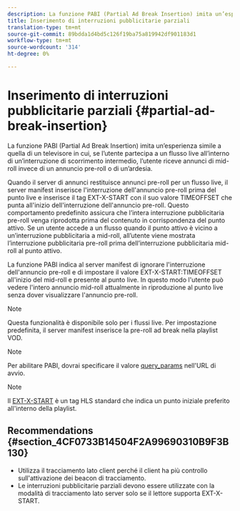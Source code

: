 ```yaml
---
description: La funzione PABI (Partial Ad Break Insertion) imita un’esperienza simile a quella di un televisore in cui, se l’utente partecipa a un flusso live all’interno di un’interruzione di scorrimento intermedio, l’utente riceve annunci di mid-roll invece di un annuncio pre-roll o di un’ardesia.
title: Inserimento di interruzioni pubblicitarie parziali
translation-type: tm+mt
source-git-commit: 89bdda1d4bd5c126f19ba75a819942df901183d1
workflow-type: tm+mt
source-wordcount: '314'
ht-degree: 0%

---
```



# Inserimento di interruzioni pubblicitarie parziali {#partial-ad-break-insertion}

La funzione PABI (Partial Ad Break Insertion) imita un’esperienza simile a quella di un televisore in cui, se l’utente partecipa a un flusso live all’interno di un’interruzione di scorrimento intermedio, l’utente riceve annunci di mid-roll invece di un annuncio pre-roll o di un’ardesia.

Quando il server di annunci restituisce annunci pre-roll per un flusso live, il server manifest inserisce l&#39;interruzione dell&#39;annuncio pre-roll prima del punto live e inserisce il tag EXT-X-START con il suo valore TIMEOFFSET che punta all&#39;inizio dell&#39;interruzione dell&#39;annuncio pre-roll. Questo comportamento predefinito assicura che l’intera interruzione pubblicitaria pre-roll venga riprodotta prima del contenuto in corrispondenza del punto attivo. Se un utente accede a un flusso quando il punto attivo è vicino a un’interruzione pubblicitaria a mid-roll, all’utente viene mostrata l’interruzione pubblicitaria pre-roll prima dell’interruzione pubblicitaria mid-roll al punto attivo.

La funzione PABI indica al server manifest di ignorare l&#39;interruzione dell&#39;annuncio pre-roll e di impostare il valore EXT-X-START:TIMEOFFSET all&#39;inizio del mid-roll e presente al punto live. In questo modo l&#39;utente può vedere l&#39;intero annuncio mid-roll attualmente in riproduzione al punto live senza dover visualizzare l&#39;annuncio pre-roll.

>[!NOTE]
>
>Questa funzionalità è disponibile solo per i flussi live. Per impostazione predefinita, il server manifest inserisce la pre-roll ad break nella playlist VOD.

>[!NOTE]
>
>Per abilitare PABI, dovrai specificare il valore [query_params](/help/primetime-ad-insertion/~old-msapi-topics/ms-getting-started/ms-api-query-params.md) nell&#39;URL di avvio.

>[!NOTE]
>
>Il [EXT-X-START](https://tools.ietf.org/html/rfc8216#section-4.3.5.2) è un tag HLS standard che indica un punto iniziale preferito all&#39;interno della playlist.

## Recommendations {#section_4CF0733B14504F2A99690310B9F3B130}

* Utilizza il tracciamento lato client perché il client ha più controllo sull&#39;attivazione dei beacon di tracciamento.
* Le interruzioni pubblicitarie parziali devono essere utilizzate con la modalità di tracciamento lato server solo se il lettore supporta EXT-X-START.